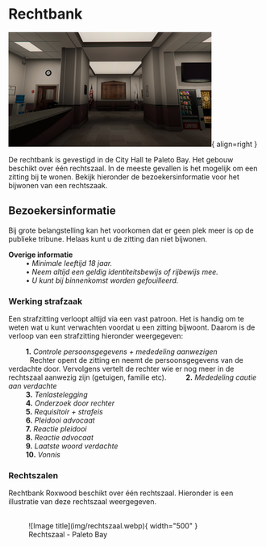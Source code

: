 # Rechtbank

![Image title](img/stadskantoor.webp){ align=right }

De rechtbank is gevestigd in de City Hall te Paleto Bay. 
Het gebouw beschikt over één rechtszaal.
In de meeste gevallen is het mogelijk om een zitting bij te wonen. 
Bekijk hieronder de bezoekersinformatie voor het bijwonen van een rechtszaak. 

## Bezoekersinformatie
Bij grote belangstelling kan het voorkomen dat er geen plek meer is op de publieke tribune. 
Helaas kunt u de zitting dan niet bijwonen.

__Overige informatie__  
&ensp; &nbsp; &nbsp; &nbsp; • _Minimale leeftijd 18 jaar._ <br />
&ensp; &nbsp; &nbsp; &nbsp; • _Neem altijd een geldig identiteitsbewijs of rijbewijs mee._     
&ensp; &nbsp; &nbsp; &nbsp; • _U kunt bij binnenkomst worden gefouilleerd._  

### Werking strafzaak
Een strafzitting verloopt altijd via een vast patroon. Het is handig om te weten wat u kunt verwachten voordat u een zitting bijwoont. 
Daarom is de verloop van een strafzitting hieronder weergegeven:

&ensp; &nbsp; &nbsp; &nbsp; __1.__ _Controle persoonsgegevens + mededeling aanwezigen_ <br />
&ensp; &nbsp; &nbsp; &nbsp; &nbsp; Rechter opent de zitting en neemt de persoonsgegevens van de verdachte door. Vervolgens vertelt de rechter wie er nog meer in de rechtszaal aanwezig zijn (getuigen, familie etc). 
&ensp; &nbsp; &nbsp; &nbsp; __2.__ _Mededeling cautie aan verdachte_ <br />
&ensp; &nbsp; &nbsp; &nbsp; __3.__ _Tenlastelegging_ <br />
&ensp; &nbsp; &nbsp; &nbsp; __4.__ _Onderzoek door rechter_ <br />
&ensp; &nbsp; &nbsp; &nbsp; __5.__ _Requisitoir + strafeis_ <br />
&ensp; &nbsp; &nbsp; &nbsp; __6.__ _Pleidooi advocaat_ <br />
&ensp; &nbsp; &nbsp; &nbsp; __7.__ _Reactie pleidooi_ <br />
&ensp; &nbsp; &nbsp; &nbsp; __8.__ _Reactie advocaat_ <br />
&ensp; &nbsp; &nbsp; &nbsp; __9.__ _Laatste woord verdachte_ <br />
&ensp; &nbsp; &nbsp; &nbsp; __10.__ _Vonnis_ <br />

### Rechtszalen

Rechtbank Roxwood beschikt over één rechtszaal. 
Hieronder is een illustratie van deze rechtszaal weergegeven.
<br />
<br />

<figure markdown="span">
  ![Image title](img/rechtszaal.webp){ width="500" }
  <figcaption>Rechtszaal - Paleto Bay</figcaption>
</figure>
